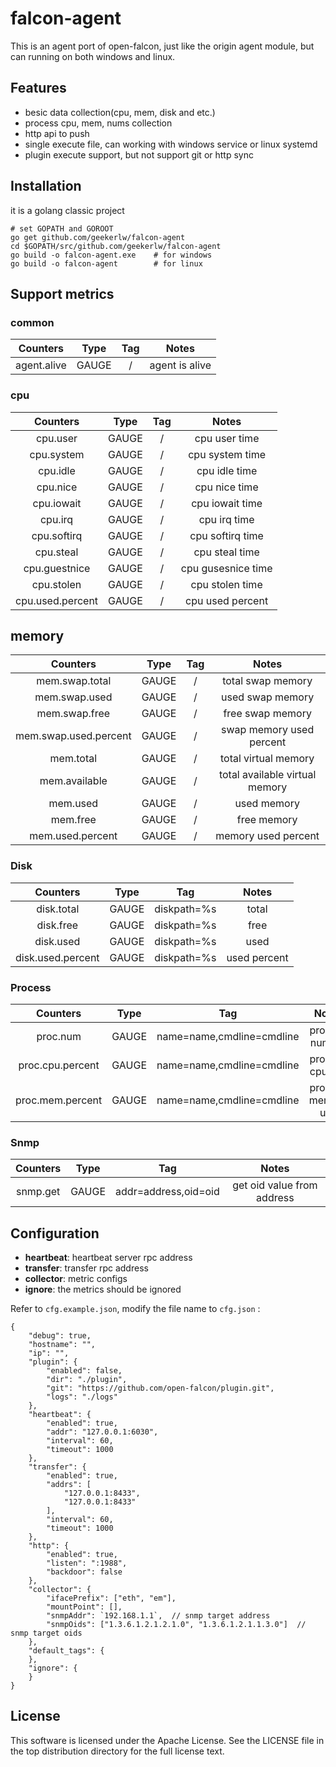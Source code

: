 # falcon-agent

This is an agent port of open-falcon, just like the origin agent module, but can running on both windows and linux.

## Features

* besic data collection(cpu, mem, disk and etc.)
* process cpu, mem, nums collection
* http api to push
* single execute file, can working with windows service or linux systemd
* plugin execute support, but not support git or http sync 

## Installation

it is a golang classic project

``` shell
# set GOPATH and GOROOT
go get github.com/geekerlw/falcon-agent
cd $GOPATH/src/github.com/geekerlw/falcon-agent
go build -o falcon-agent.exe 	# for windows
go build -o falcon-agent 		# for linux
```



## Support metrics

### common

|  Counters   | Type  | Tag  |     Notes      |
| :---------: | :---: | :--: | :------------: |
| agent.alive | GAUGE |  /   | agent is alive |

### cpu

|     Counters     | Type  | Tag  |       Notes        |
| :--------------: | :---: | :--: | :----------------: |
|     cpu.user     | GAUGE |  /   |   cpu user time    |
|    cpu.system    | GAUGE |  /   |  cpu system time   |
|     cpu.idle     | GAUGE |  /   |   cpu idle time    |
|     cpu.nice     | GAUGE |  /   |   cpu nice time    |
|    cpu.iowait    | GAUGE |  /   |  cpu iowait time   |
|     cpu.irq      | GAUGE |  /   |    cpu irq time    |
|   cpu.softirq    | GAUGE |  /   |  cpu softirq time  |
|    cpu.steal     | GAUGE |  /   |   cpu steal time   |
|  cpu.guestnice   | GAUGE |  /   | cpu gusesnice time |
|    cpu.stolen    | GAUGE |  /   |  cpu stolen time   |
| cpu.used.percent | GAUGE |  /   |  cpu used percent  |

## memory

|       Counters        | Type  | Tag  |             Notes              |
| :-------------------: | :---: | :--: | :----------------------------: |
|    mem.swap.total     | GAUGE |  /   |       total swap memory        |
|     mem.swap.used     | GAUGE |  /   |        used swap memory        |
|     mem.swap.free     | GAUGE |  /   |        free swap memory        |
| mem.swap.used.percent | GAUGE |  /   |    swap memory used percent    |
|       mem.total       | GAUGE |  /   |      total virtual memory      |
|     mem.available     | GAUGE |  /   | total available virtual memory |
|       mem.used        | GAUGE |  /   |          used memory           |
|       mem.free        | GAUGE |  /   |          free memory           |
|   mem.used.percent    | GAUGE |  /   |      memory used percent       |

### Disk

|     Counters      | Type  |     Tag     |    Notes     |
| :---------------: | :---: | :---------: | :----------: |
|    disk.total     | GAUGE | diskpath=%s |    total     |
|     disk.free     | GAUGE | diskpath=%s |     free     |
|     disk.used     | GAUGE | diskpath=%s |     used     |
| disk.used.percent | GAUGE | diskpath=%s | used percent |

### Process

|     Counters     | Type  |            Tag            |       Notes        |
| :--------------: | :---: | :-----------------------: | :----------------: |
|     proc.num     | GAUGE | name=name,cmdline=cmdline |   process number   |
| proc.cpu.percent | GAUGE | name=name,cmdline=cmdline |  process cpu use   |
| proc.mem.percent | GAUGE | name=name,cmdline=cmdline | process memory use |

### Snmp

| Counters | Type  |         Tag          |           Notes            |
| :------: | :---: | :------------------: | :------------------------: |
| snmp.get | GAUGE | addr=address,oid=oid | get oid value from address |


## Configuration

* **heartbeat**: heartbeat server rpc address
* **transfer**: transfer rpc address
* **collector**: metric configs
* **ignore**: the metrics should be ignored

Refer to `cfg.example.json`, modify the file name to `cfg.json` :

```config
{
    "debug": true,
    "hostname": "",
    "ip": "",
    "plugin": {
        "enabled": false,
        "dir": "./plugin",
        "git": "https://github.com/open-falcon/plugin.git",
        "logs": "./logs"
    },
    "heartbeat": {
        "enabled": true,
        "addr": "127.0.0.1:6030",
        "interval": 60,
        "timeout": 1000
    },
    "transfer": {
        "enabled": true,
        "addrs": [
            "127.0.0.1:8433",
            "127.0.0.1:8433"
        ],
        "interval": 60,
        "timeout": 1000
    },
    "http": {
        "enabled": true,
        "listen": ":1988",
        "backdoor": false
    },
    "collector": {
        "ifacePrefix": ["eth", "em"],
        "mountPoint": [],
        "snmpAddr": `192.168.1.1`,	// snmp target address
        "snmpOids": ["1.3.6.1.2.1.2.1.0", "1.3.6.1.2.1.1.3.0"]	// snmp target oids
    },
    "default_tags": {
    },
    "ignore": {
    }
}

```

## License

This software is licensed under the Apache License. See the LICENSE file in the top distribution directory for the full license text.